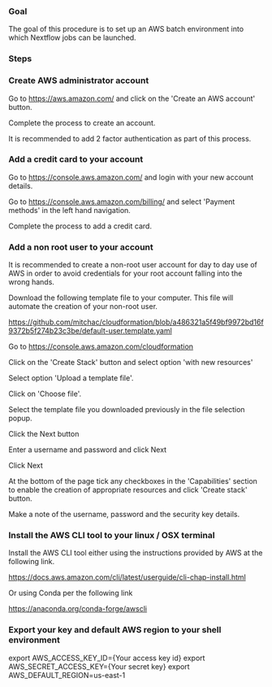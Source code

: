 
### Goal 
The goal of this procedure is to set up an AWS batch environment into which Nextflow jobs can be launched. 

### Steps

### Create AWS administrator account

Go to https://aws.amazon.com/ and click on the 'Create an AWS account' button. 

Complete the process to create an account. 

It is recommended to add 2 factor authentication as part of this process. 

### Add a credit card to your account

Go to https://console.aws.amazon.com/ and login with your new account details.

Go to https://console.aws.amazon.com/billing/ and select 'Payment methods' in the left hand navigation. 

Complete the process to add a credit card. 

### Add a non root user to your account

It is recommended to create a non-root user account for day to day use of AWS in order to avoid credentials for your root account falling into the wrong hands.  

Download the following template file to your computer. This file will automate the creation of your non-root user.

https://github.com/mitchac/cloudformation/blob/a486321a5f49bf9972bd16f9372b5f274b23c3be/default-user.template.yaml

Go to https://console.aws.amazon.com/cloudformation

Click on the 'Create Stack' button and select option 'with new resources'

Select option 'Upload a template file'. 

Click on 'Choose file'.

Select the template file you downloaded previously in the file selection popup. 

Click the Next button

Enter a username and password and click Next

Click Next

At the bottom of the page tick any checkboxes in the 'Capabilities' section to enable the creation of appropriate resources and click 'Create stack' button. 

Make a note of the username, password and the security key details.

### Install the AWS CLI tool to your linux / OSX terminal

Install the AWS CLI tool either using the instructions provided by AWS at the following link.

https://docs.aws.amazon.com/cli/latest/userguide/cli-chap-install.html

Or using Conda per the following link

https://anaconda.org/conda-forge/awscli

### Export your key and default AWS region to your shell environment

export AWS_ACCESS_KEY_ID={Your access key id}
export AWS_SECRET_ACCESS_KEY={Your secret key}
export AWS_DEFAULT_REGION=us-east-1


